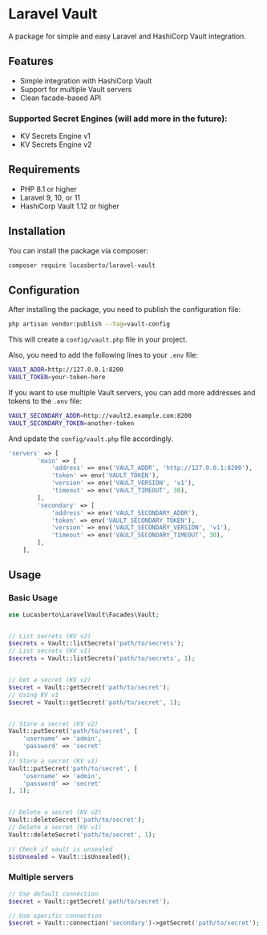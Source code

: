 # Laravel Vault

A package for simple and easy Laravel and HashiCorp Vault integration.

## Features

- Simple integration with HashiCorp Vault
- Support for multiple Vault servers
- Clean facade-based API

### Supported Secret Engines (will add more in the future):

- KV Secrets Engine v1
- KV Secrets Engine v2

## Requirements

- PHP 8.1 or higher
- Laravel 9, 10, or 11
- HashiCorp Vault 1.12 or higher

## Installation

You can install the package via composer:

```bash
composer require lucasberto/laravel-vault
```

## Configuration

After installing the package, you need to publish the configuration file:

```bash
php artisan vendor:publish --tag=vault-config
```

This will create a `config/vault.php` file in your project.

Also, you need to add the following lines to your `.env` file:

```bash
VAULT_ADDR=http://127.0.0.1:8200
VAULT_TOKEN=your-token-here
```

If you want to use multiple Vault servers, you can add more addresses and tokens to the `.env` file:

```bash
VAULT_SECONDARY_ADDR=http://vault2.example.com:8200
VAULT_SECONDARY_TOKEN=another-token
```

And update the `config/vault.php` file accordingly.

```php
'servers' => [
        'main' => [
            'address' => env('VAULT_ADDR', 'http://127.0.0.1:8200'),
            'token' => env('VAULT_TOKEN'),
            'version' => env('VAULT_VERSION', 'v1'),
            'timeout' => env('VAULT_TIMEOUT', 30),
        ],
        'secondary' => [
            'address' => env('VAULT_SECONDARY_ADDR'),
            'token' => env('VAULT_SECONDARY_TOKEN'),
            'version' => env('VAULT_SECONDARY_VERSION', 'v1'),
            'timeout' => env('VAULT_SECONDARY_TIMEOUT', 30),
        ],
    ],
```

## Usage

### Basic Usage

```php
use Lucasberto\LaravelVault\Facades\Vault;


// List secrets (KV v2)
$secrets = Vault::listSecrets('path/to/secrets');
// List secrets (KV v1)
$secrets = Vault::listSecrets('path/to/secrets', 1);


// Get a secret (KV v2)
$secret = Vault::getSecret('path/to/secret');
// Using KV v1
$secret = Vault::getSecret('path/to/secret', 1);


// Store a secret (KV v2)
Vault::putSecret('path/to/secret', [
    'username' => 'admin',
    'password' => 'secret'
]);
// Store a secret (KV v1)
Vault::putSecret('path/to/secret', [
    'username' => 'admin',
    'password' => 'secret'
], 1);


// Delete a secret (KV v2)
Vault::deleteSecret('path/to/secret');
// Delete a secret (KV v1)
Vault::deleteSecret('path/to/secret', 1);

// Check if vault is unsealed
$isUnsealed = Vault::isUnsealed();
```

### Multiple servers

```php
// Use default connection
$secret = Vault::getSecret('path/to/secret');

// Use specific connection
$secret = Vault::connection('secondary')->getSecret('path/to/secret');
```
